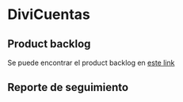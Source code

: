 # DiviCuentas

## Product backlog
Se puede encontrar el product backlog en [este link](https://docs.google.com/document/d/1SNmUOHs0XITveWSQvFalU7Liad_37GZ0uscnfQwzP3M/)

## Reporte de seguimiento
